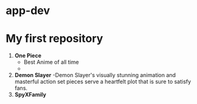 # app-dev
# My first repository


1. **One Piece** 
    - Best Anime of all time
    -
2. **Demon Slayer**
    -Demon Slayer's visually stunning animation and masterful action set pieces serve a heartfelt plot that is sure to satisfy fans.
3. **SpyXFamily**

















